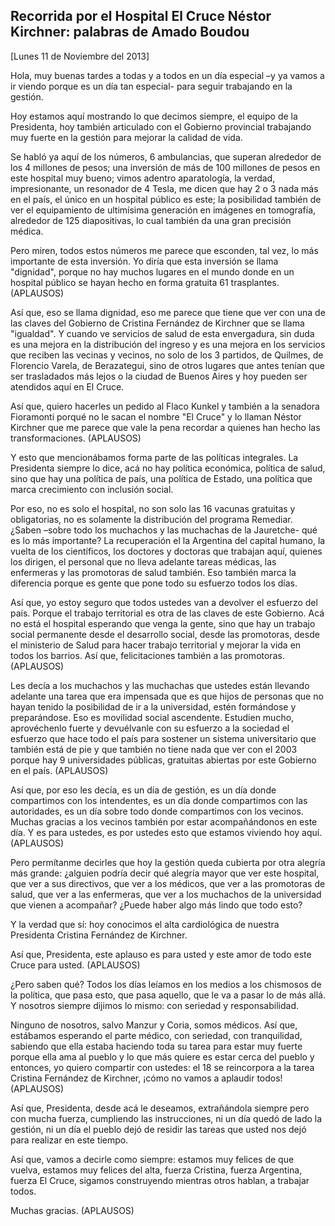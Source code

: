 Recorrida por el Hospital El Cruce Néstor Kirchner: palabras de Amado Boudou
----------------------------------------------------------------------------

[Lunes 11 de Noviembre del 2013]

Hola, muy buenas tardes a todas y a todos en un día especial –y ya vamos
a ir viendo porque es un día tan especial- para seguir trabajando en la
gestión.

Hoy estamos aquí mostrando lo que decimos siempre, el equipo de la
Presidenta, hoy también articulado con el Gobierno provincial trabajando
muy fuerte en la gestión para mejorar la calidad de vida.

Se habló ya aquí de los números, 6 ambulancias, que superan alrededor de
los 4 millones de pesos; una inversión de más de 100 millones de pesos
en este hospital muy bueno; vimos adentro aparatología, la verdad,
impresionante, un resonador de 4 Tesla, me dicen que hay 2 o 3 nada más
en el país, el único en un hospital público es este; la posibilidad
también de ver el equipamiento de ultimísima generación en imágenes en
tomografía, alrededor de 125 diapositivas, lo cual también da una gran
precisión médica.

Pero miren, todos estos números me parece que esconden, tal vez, lo más
importante de esta inversión. Yo diría que esta inversión se llama
"dignidad", porque no hay muchos lugares en el mundo donde en un
hospital público se hayan hecho en forma gratuita 61 trasplantes.
(APLAUSOS)

Así que, eso se llama dignidad, eso me parece que tiene que ver con una
de las claves del Gobierno de Cristina Fernández de Kirchner que se
llama "igualdad". Y cuando ve servicios de salud de esta envergadura,
sin duda es una mejora en la distribución del ingreso y es una mejora en
los servicios que reciben las vecinas y vecinos, no solo de los 3
partidos, de Quilmes, de Florencio Varela, de Berazategui, sino de otros
lugares que antes tenían que ser trasladados más lejos o la ciudad de
Buenos Aires y hoy pueden ser atendidos aquí en El Cruce.

Así que, quiero hacerles un pedido al Flaco Kunkel y también a la
senadora Fioramonti porqué no le sacan el nombre "El Cruce" y lo llaman
Néstor Kirchner que me parece que vale la pena recordar a quienes han
hecho las transformaciones. (APLAUSOS)

Y esto que mencionábamos forma parte de las políticas integrales. La
Presidenta siempre lo dice, acá no hay política económica, política de
salud, sino que hay una política de país, una política de Estado, una
política que marca crecimiento con inclusión social.

Por eso, no es solo el hospital, no son solo las 16 vacunas gratuitas y
obligatorias, no es solamente la distribución del programa Remediar.
¿Saben –sobre todo los muchachos y las muchachas de la Jauretche- qué es
lo más importante? La recuperación el la Argentina del capital humano,
la vuelta de los científicos, los doctores y doctoras que trabajan aquí,
quienes los dirigen, el personal que no lleva adelante tareas médicas,
las enfermeras y las promotoras de salud también. Eso también marca la
diferencia porque es gente que pone todo su esfuerzo todos los días.

Así que, yo estoy seguro que todos ustedes van a devolver el esfuerzo
del país. Porque el trabajo territorial es otra de las claves de este
Gobierno. Acá no está el hospital esperando que venga la gente, sino que
hay un trabajo social permanente desde el desarrollo social, desde las
promotoras, desde el ministerio de Salud para hacer trabajo territorial
y mejorar la vida en todos los barrios. Así que, felicitaciones también
a las promotoras. (APLAUSOS)

Les decía a los muchachos y las muchachas que ustedes están llevando
adelante una tarea que era impensada que es que hijos de personas que no
hayan tenido la posibilidad de ir a la universidad, estén formándose y
preparándose. Eso es movilidad social ascendente. Estudien mucho,
aprovéchenlo fuerte y devuélvanle con su esfuerzo a la sociedad el
esfuerzo que hace todo el país para sostener un sistema universitario
que también está de pie y que también no tiene nada que ver con el 2003
porque hay 9 universidades públicas, gratuitas abiertas por este
Gobierno en el país. (APLAUSOS)

Así que, por eso les decía, es un día de gestión, es un día donde
compartimos con los intendentes, es un día donde compartimos con las
autoridades, es un día sobre todo donde compartimos con los vecinos.
Muchas gracias a los vecinos también por estar acompañándonos en este
día. Y es para ustedes, es por ustedes esto que estamos viviendo hoy
aquí. (APLAUSOS)

Pero permítanme decirles que hoy la gestión queda cubierta por otra
alegría más grande: ¿alguien podría decir qué alegría mayor que ver este
hospital, que ver a sus directivos, que ver a los médicos, que ver a las
promotoras de salud, que ver a las enfermeras, que ver a los muchachos
de la universidad que vienen a acompañar? ¿Puede haber algo más lindo
que todo esto?

Y la verdad que sí: hoy conocimos el alta cardiológica de nuestra
Presidenta Cristina Fernández de Kirchner.

Así que, Presidenta, este aplauso es para usted y este amor de todo este
Cruce para usted. (APLAUSOS)

¿Pero saben qué? Todos los días leíamos en los medios a los chismosos de
la política, que pasa esto, que pasa aquello, que le va a pasar lo de
más allá. Y nosotros siempre dijimos lo mismo: con seriedad y
responsabilidad.

Ninguno de nosotros, salvo Manzur y Coria, somos médicos. Así que,
estábamos esperando el parte médico, con seriedad, con tranquilidad,
sabiendo que ella estaba haciendo toda su tarea para estar muy fuerte
porque ella ama al pueblo y lo que más quiere es estar cerca del pueblo
y entonces, yo quiero compartir con ustedes: el 18 se reincorpora a la
tarea Cristina Fernández de Kirchner, ¡cómo no vamos a aplaudir todos!
(APLAUSOS)

Así que, Presidenta, desde acá le deseamos, extrañándola siempre pero
con mucha fuerza, cumpliendo las instrucciones, ni un día quedó de lado
la gestión, ni un día el pueblo dejó de residir las tareas que usted nos
dejó para realizar en este tiempo.

Así que, vamos a decirle como siempre: estamos muy felices de que
vuelva, estamos muy felices del alta, fuerza Cristina, fuerza Argentina,
fuerza El Cruce, sigamos construyendo mientras otros hablan, a trabajar
todos.

Muchas gracias. (APLAUSOS)
